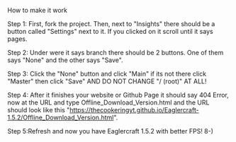 How to make it work 

        
	
 Step 1: First, fork the project. Then, next to "Insights" there should be a button called "Settings" next to it. If you clicked on it scroll until it says pages.
        
        
	
 Step 2: Under were it says branch there should be 2 buttons. One of them says "None" and the other says "Save".
        
        
	
 Step 3: Click the "None" button and click "Main" if its not there click "Master" then click "Save" AND DO NOT CHANGE "/ (root)" AT ALL! 
       
        
	
 Step 4: After it finishes your website or Github Page it should say 404 Error, now at the URL and type Offline_Download_Version.html and the URL should look like this "https://thecookeringyt.github.io/Eaglercraft-1.5.2/Offline_Download_Version.html".
	
 Step 5:Refresh and now you have Eaglercraft 1.5.2 with better FPS! 8-)
